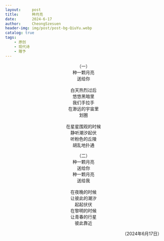 ```yaml
---
layout:     post
title:      种月亮
date:       2024-6-17
author:     CheongSzesuen
header-img: img/post/post-bg-QiuYu.webp
catalog: true
tags:
    - 原创
    - 现代诗
    - 赠予
---
```

<div align="center">

（一）  
种一颗月亮  
送给你  
<br>
白天热烈过后  
悠悠黑暗里  
我们手拉手  
在渺远的宇宙里  
划圈  
<br>
在星星围观的时候  
静听潮汐起伏  
听粉色的丘陵  
胡乱地扑通  
</div>

<div align="center">

（二）  
种一颗月亮  
送给你  
种一颗月亮  
送给我  
<br>
在夜晚的时候  
让彼此的潮汐  
起起伏伏  
在黎明的时候  
让青春的行星  
彼此靠近  
</div>
<div align="right">

（2024年6月17日）  
</div>